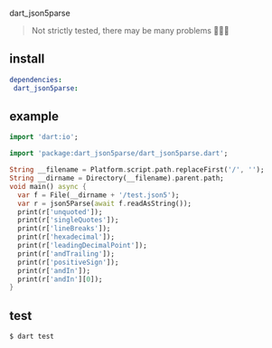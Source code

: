 dart_json5parse

> Not strictly tested, there may be many problems 🐞🐞🐞


## install
```yaml
dependencies:
 dart_json5parse:
```

## example
```dart
import 'dart:io';

import 'package:dart_json5parse/dart_json5parse.dart';

String __filename = Platform.script.path.replaceFirst('/', '');
String __dirname = Directory(__filename).parent.path;
void main() async {
  var f = File(__dirname + '/test.json5');
  var r = json5Parse(await f.readAsString());
  print(r['unquoted']);
  print(r['singleQuotes']);
  print(r['lineBreaks']);
  print(r['hexadecimal']);
  print(r['leadingDecimalPoint']);
  print(r['andTrailing']);
  print(r['positiveSign']);
  print(r['andIn']);
  print(r['andIn'][0]);
}
```

## test
```sh
$ dart test
```